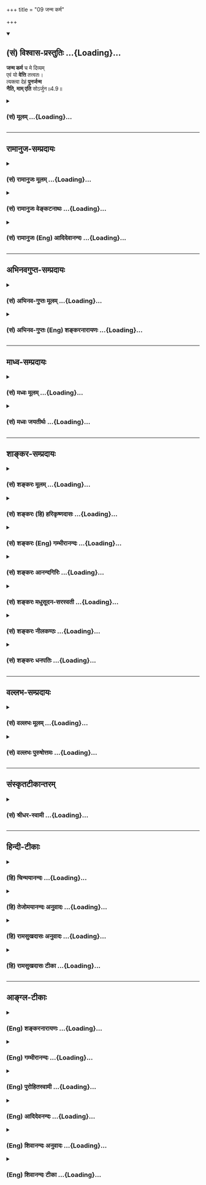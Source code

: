+++
title = "09 जन्म कर्म"

+++
<div class="js_include" newlevelforh1="2" title="(सं) विश्वास-प्रस्तुतिः" unfilled url="/purANam_vaiShNavam/mahAbhAratam/06-bhIShma-parva/03-bhagavad-gItA-parva/saMskRtam/vishvAsa-prastutiH/04_jnAna-yogaH_brahmArp/09_janma_karma.md">
<details open><summary><h2>(सं) विश्वास-प्रस्तुतिः ...{Loading}...</h2></summary>

**जन्म कर्म** च मे दिव्यम्  
एवं यो **वेत्ति** तत्त्वतः।  
त्यक्त्वा देहं **पुनर्जन्म**  
**नैति, माम् एति** सोऽर्जुन॥4.9॥
</details>
</div>
<div class="js_include collapsed" newlevelforh1="3" title="(सं) मूलम्" unfilled url="/purANam_vaiShNavam/mahAbhAratam/06-bhIShma-parva/03-bhagavad-gItA-parva/saMskRtam/mUlam/04_jnAna-yogaH_brahmArp/09_janma_karma.md">
<details><summary><h3>(सं) मूलम् ...{Loading}...</h3></summary>

जन्म कर्म च मे दिव्यमेवं यो वेत्ति तत्त्वतः।  
त्यक्त्वा देहं पुनर्जन्म नैति मामेति सोऽर्जुन।।4.9।।
</details>
</div>


_________________
## रामानुज-सम्प्रदायः
<div class="js_include collapsed" newlevelforh1="3" title="(सं) रामानुजः मूलम्" unfilled url="/purANam_vaiShNavam/mahAbhAratam/06-bhIShma-parva/03-bhagavad-gItA-parva/saMskRtam/rAmAnujaH/mUlam/04_jnAna-yogaH_brahmArp/09_janma_karma.md">
<details><summary><h3>(सं) रामानुजः मूलम् ...{Loading}...</h3></summary>

।।4.9।। एवं कर्ममूलभूतहेयत्रिगुणप्रकृतिसंसर्गरूपजन्मरहितस्य
सर्वेश्वरत्वसर्वज्ञत्वसत्यसंकल्पत्वादिसमस्तकल्याणगुणोपेतस्य
साधुपरित्राणमत्समाश्रयणैकप्रयोजनं दिव्यम् अप्राकृतं मदसाधारणं मम
**जन्म** चेष्टितं **च तत्त्वतः यो वेत्ति स** वर्तमानं **देहं** परित्यज्य
**पुनः जन्म न एति माम् एव
प्राप्नोति। मदीयदिव्यजन्मचेष्टितयाथात्म्यविज्ञानेन
विध्वस्तसमस्तमत्समाश्रयणविरोधिपाप्मा अस्मिन् एव जन्मनि यथोदितप्रकारेण
माम् आश्रित्य मदेकप्रियो मदेकचित्तो माम् एव प्राप्नोति। तद् आह**

</details>
</div>
<div class="js_include collapsed" newlevelforh1="3" title="(सं) रामानुजः वेङ्कटनाथः" unfilled url="/purANam_vaiShNavam/mahAbhAratam/06-bhIShma-parva/03-bhagavad-gItA-parva/saMskRtam/rAmAnujaH/venkaTanAthaH/04_jnAna-yogaH_brahmArp/09_janma_karma.md">
<details><summary><h3>(सं) रामानुजः वेङ्कटनाथः ...{Loading}...</h3></summary>

  
  
।।4.9।। प्रासङ्गिकस्यावतारयाथात्म्यकथनस्य परमप्रकृतमोक्षोपयोगित्वमुच्यते
जन्म कर्म इति श्लोकेन। एवमिति अजोऽपि 4।6
इत्यादिनोक्तप्रकारेणेत्यर्थः। दिव्यं
इत्यस्यैवार्थःअप्राकृतमिति। मदसाधारणमित्यनेन बहु स्यां प्रजायेय
छां.उ.6।2।3तै.आ.6।2 इत्युक्तजन्मव्यवच्छेदः।
वह्न्यौष्ण्यवद्धर्मिग्राहकप्रमाणसिद्धः पदार्थान्तरेष्वदृष्टश्च प्रकारो न
तर्कबाध्य इति भावः। जन्म कर्म च मे दिव्यम् इत्युक्ते जन्मवत्तद्धेतुभूतं
पुण्यमपि किमस्ति। इति शङ्काव्युदासायचेष्टितमिति व्याख्यातम्। तत्त्वत इति
संशयविपर्ययरहितमित्यर्थः। देहं परित्यज्य इत्युक्ते
प्रारब्धकर्मपर्यवसानदेहं परित्यज्येति साधारणप्रतीतिः स्यात्
तद्व्यवच्छेदाय वर्तमानदेहं परित्यज्येत्युक्तम्। एतच्चयो वेत्ति स
पुनर्जन्म नैति इति वेदितृत्वावस्थापेक्षया
पुनर्जन्मप्रतिषेधात्फलितम्। पुनर्जन्म नैति इत्यनेन
विरोधिनिवृत्तिरुच्यतेमामेति इतीष्टप्राप्तिः। न केवलं
विरोधिनिवृत्तिमात्रेण स्वात्मानन्दानुभवमात्रम्
अपित्ववताररहस्यज्ञानवान्मामेव प्राप्नोतीत्यवधारणार्थः। ननु वर्तमानदेहं
परित्यज्येत्याद्ययुक्तम् प्रारब्धकर्मावसाने हि मोक्षः शारीरके निर्णीतः
प्रारब्धस्य च कर्मणः कियन्ति जन्मानि साध्यानीति न नियमः
व्यासादिष्वनियमदर्शनात्। न च जन्मकर्मज्ञानमात्रान्मोक्षः
दीर्घकालनैरन्तर्यादरसेवनीयदुष्करतरकर्मज्ञानानुगृहीतोपासनशास्त्रार्थनैरर्थक्यप्रसङ्गादित्यत्राह
मदीयेति। दिव्यजन्मचेष्टितज्ञानेनोपासनविरोधिनां समस्तानां पापानां
निवृत्तत्त्वादस्मिन्नेव जन्मनि
जन्मान्तरारम्भकपापांशप्रशमनसमर्थपुष्कलोपासननिष्पत्तेर्न
जन्मान्तरपरिग्रहः। स्मरन्ति चविनिष्पन्नसमाधिस्तु मुक्तिं तत्रैव जन्मनि
वि.पु.6।7।35 इति। एवं चोपासनपौष्कल्यहेतुतयाऽस्याभिधानात् परम्परया
मोक्षसाधनत्वमिति नोपासनशास्त्रवैयर्थ्यमिति भावः। यथोदितप्रकारेण
मामाश्रित्येति पुष्कलध्यानावस्थोच्यते। मदेकप्रिय इति तु
भक्तिरूपापन्नतोक्तिः। अहमेक एव प्रियः प्रीतिविषयो यस्य स
मदेकप्रियःप्रियो हि ज्ञानिनोऽत्यर्थमहम् 7।17 इति वक्ष्यते। एतेन
पुरुषार्थान्तरनिष्ठव्यवच्छेदः। मेदकचित्त इति समाध्यवस्था। मय्येकस्मिन्नेव
चित्तं यस्य स मदेकचित्तः।  
  

</details>
</div>
<div class="js_include collapsed" newlevelforh1="3" title="(सं) रामानुजः (Eng) आदिदेवानन्दः" unfilled url="/purANam_vaiShNavam/mahAbhAratam/06-bhIShma-parva/03-bhagavad-gItA-parva/saMskRtam/rAmAnujaH/english/AdidevAnandaH/04_jnAna-yogaH_brahmArp/09_janma_karma.md">
<details><summary><h3>(सं) रामानुजः (Eng) आदिदेवानन्दः ...{Loading}...</h3></summary>

4.9 He who knows truly My life and actions, super-natural and special to Me, which are intended solely for the protection of the good and to enable them to take refuge in Me, - Me who am devoid of birth, unlike ordinary beings whose birth is caused by Karma associated with Prakrti and its three Gunas producing the evil of bondage, and who is endowed with auspicious attributes such as Lordship over all, omniscience,
infallible will etc., - such a person after abandoning the present body will never be born, but will reach Me only. By true knowledge of My divine birth and acts, all his sins that stand in his way of taking refuge in Me are destroyed. In this birth itself, resorting to Me in the manner already described, and loving Me and concentrating on Me alone,
he reaches Me. Sri Krsna speaks of the same thing:

</details>
</div>


_________________
## अभिनवगुप्त-सम्प्रदायः
<div class="js_include collapsed" newlevelforh1="3" title="(सं) अभिनव-गुप्तः मूलम्" unfilled url="/purANam_vaiShNavam/mahAbhAratam/06-bhIShma-parva/03-bhagavad-gItA-parva/saMskRtam/abhinava-guptaH/mUlam/04_jnAna-yogaH_brahmArp/09_janma_karma.md">
<details><summary><h3>(सं) अभिनव-गुप्तः मूलम् ...{Loading}...</h3></summary>

।।4.5 4.9।। बहूनि इत्यादि अर्जुन इत्यन्तम्। श्रीभगवान् किल
पूर्णषाड्गुण्यत्वात् शरीरसंपर्कमात्ररहितोऽपि स्थितिकारित्वात् कारुणिकतया
आत्मांशं सृजति। आत्मा पूर्णषाड्गुण्यः अंशः उपकारकत्वेन अप्रधानभूतो +++(N
omit अ)+++ यत्र तत् आत्मांशं शरीरं गृह्णाति इत्यर्थः। अत एवास्य जन्म
दिव्यम् यत आत्ममायया योगप्रज्ञया स्वस्वातन्त्रयशक्त्या +++(omits स्व)+++
आरब्धम् न कर्मभिः। कर्मापि दिव्यम् फलदानासमर्थत्वात्। यश्चैवमेतत्तत्त्वं
वेत्ति आत्मन्यप्येवमेव मन्यते सोऽवश्यं भगवद्वासुदेवतत्त्वं जानाति।

</details>
</div>
<div class="js_include collapsed" newlevelforh1="3" title="(सं) अभिनव-गुप्तः (Eng) शङ्करनारायणः" unfilled url="/purANam_vaiShNavam/mahAbhAratam/06-bhIShma-parva/03-bhagavad-gItA-parva/saMskRtam/abhinava-guptaH/english/shankaranArAyaNaH/04_jnAna-yogaH_brahmArp/09_janma_karma.md">
<details><summary><h3>(सं) अभिनव-गुप्तः (Eng) शङ्करनारायणः ...{Loading}...</h3></summary>

4.5-9 Bahuni etc. upto Arjuna. Indeed the Bhagavat is Himself devoid of
all bodily connections on account of His having the group of the 'six
attributes' in toto. Yet, out of His nature of stabilising \[the
universe\], and out of compassion, He sends forth (or creates) that is
which the Self is secondary. The meaning is this : He takes hold of a
body, in which the Self, with the group of 'six alities' in full,
remains secondary because of Its role as a helper of the body. On
account of this, His birth is divine. For, it has been created not by
the results of actions, but by His own Trick-of-Illusion, by the highest
knowledge of Yoga, and by the energy of Freedom of His own. His action
too is divine, as it is incabable of yielding fruits \[for Him\].
Whosoever knows this truth in this manner i.e., realises in his own Self
also in this manner, he necessarily understands the Bhagavat Vasudeva
beng.

</details>
</div>


_________________
## माध्व-सम्प्रदायः
<div class="js_include collapsed" newlevelforh1="3" title="(सं) मध्वः मूलम्" unfilled url="/purANam_vaiShNavam/mahAbhAratam/06-bhIShma-parva/03-bhagavad-gItA-parva/saMskRtam/madhvaH/mUlam/04_jnAna-yogaH_brahmArp/09_janma_karma.md">
<details><summary><h3>(सं) मध्वः मूलम् ...{Loading}...</h3></summary>

।।4.9।। पृथङ्मुक्त्युक्तिर्हि सर्वज्ञानि(न)नियमदर्शनार्थम्। न तु
तावन्मात्रेण मुक्तिरित्युक्तम् 3।20। वेदाद्युक्तं तु सर्वं यो
ज्ञात्वोपास्ते सदा हि माम्। तस्यैव दर्शनपथं यामि नान्यस्य कस्यचित्
इत्युक्तेश्च महाकौर्मे। अत्रोक्तस्यैतज्ज्ञात्वैव जन्म नैतीति गतिः।
इतरवाक्यानां नान्या गतिः। नान्यस्य कस्यचिदिति विशेषणात् तत्त्वत इति
विशेषणाच्च सर्वं ज्ञानमापतति। यत्रैवं भवति तत्र तत्त्वत इति विशेषणे न
विरोधः। उक्तं च एकं च तत्त्वतो ज्ञातुं विना सर्वज्ञतां नरः। न समर्थो
महेन्द्रोऽपि तस्मात्सर्वत्र जिज्ञसेत् इति स्कान्दे।

</details>
</div>
<div class="js_include collapsed" newlevelforh1="3" title="(सं) मध्वः जयतीर्थः" unfilled url="/purANam_vaiShNavam/mahAbhAratam/06-bhIShma-parva/03-bhagavad-gItA-parva/saMskRtam/madhvaH/jayatIrthaH/04_jnAna-yogaH_brahmArp/09_janma_karma.md">
<details><summary><h3>(सं) मध्वः जयतीर्थः ...{Loading}...</h3></summary>

।।4.9।।**जन्म कर्म चे**ति। भगवज्जन्मादिज्ञानमात्रेण मुक्तिरुच्यत इति
प्रतीतिनिरासायाह **पृथगि**ति। एकदेशज्ञानेनेत्यर्थः।
दर्शनार्थमुपलक्षणार्थम्। यथाप्रतीत एवार्थः किं न स्यात् इत्यत आह **न
त्वि**ति उक्तं तृतीये। प्रमाणान्तरं चाह **वेदादी**ति।
वाक्यत्वाविशेषादेतस्य गीताबाधकत्वं कुतः इत्यतः
सावकाशत्वनिरवकाशत्वाभ्यामित्याह **अत्रे**ति।
अयोगव्यवच्छेदमात्रपरत्वमित्यर्थः। एतच्च पूर्वोक्तादर्थान्तरमिति ज्ञेयम्।
इतरवाक्यान्यधिकारिविशेषापेक्षया सावकाशानीति कुतो नान्या गतिः इत्यत आह
**ने**ति। विशेषणात् पक्षान्तरव्यवच्छेदात्। इतोऽप्यत्र
सर्वज्ञानमङ्गीकार्यमित्याह **तत्त्वत** इति। आपतति
इत्यनेनार्थापत्तिमभिप्रैति। एतमेवन्यायमन्यप्राप्यमतिदिशति **यत्रे**ति।
एवं भवति सर्वज्ञाने प्रमितेऽप्येकदेशज्ञानोक्तिर्भवति। तत्त्वतो ज्ञानं
कथं सर्वज्ञतामाक्षिपतीत्यत आह **उक्तं चे**ति। जिज्ञसेत् जिज्ञासेत।
अन्यत्रापिएको भावस्तत्त्वतो येन दृष्टः सर्वे भावास्तत्त्वतस्तेन दृष्टाः
इति। सर्वत्र सार्वज्ञं यथाशक्ति विवक्षितमित्यवधेयम्।

</details>
</div>


_________________
## शाङ्कर-सम्प्रदायः
<div class="js_include collapsed" newlevelforh1="3" title="(सं) शङ्करः मूलम्" unfilled url="/purANam_vaiShNavam/mahAbhAratam/06-bhIShma-parva/03-bhagavad-gItA-parva/saMskRtam/shankaraH/mUlam/04_jnAna-yogaH_brahmArp/09_janma_karma.md">
<details><summary><h3>(सं) शङ्करः मूलम् ...{Loading}...</h3></summary>

।।4.9।। **जन्म** मायारूपं **कर्म च** साधूनां परित्राणादि **मे** मम
**दिव्यम्** अप्राकृतम् ऐश्वरम् **एवं** यथोक्तं **यः वेत्ति तत्त्वतः**
तत्त्वेन यथावत् **त्यक्त्वा देहम्** इमं **पुनर्जन्म** पुनरुत्पत्तिं न
**एति** न प्राप्नोति। **माम् एति** आगच्छति सः मुच्यते हे **अर्जुन**।। नैष
मोक्षमार्ग इदानीं प्रवृत्तः किं तर्हि पूर्वमपि

</details>
</div>
<div class="js_include collapsed" newlevelforh1="3" title="(सं) शङ्करः (हि) हरिकृष्णदासः" unfilled url="/purANam_vaiShNavam/mahAbhAratam/06-bhIShma-parva/03-bhagavad-gItA-parva/saMskRtam/shankaraH/hindI/harikRShNadAsaH/04_jnAna-yogaH_brahmArp/09_janma_karma.md">
<details><summary><h3>(सं) शङ्करः (हि) हरिकृष्णदासः ...{Loading}...</h3></summary>

।।4.9।। वह मेरा मायामय जन्म और साधुरक्षण आदि कर्म दिव्य हैं अर्थात्
अलौकिक हैं यानी केवल ईश्वरशक्तिसे ही होनेवाले हैं। इस प्रकार जो तत्त्वसे
यथार्थ जानता है। हे अर्जुन वह इस शरीरको छोड़कर पुनर्जन्म अर्थात् पुनः
उत्पत्तिको प्राप्त नहीं होता ( बल्कि ) मेरे पास आ जाता है अर्थात् मुक्त
हो जाता है।

</details>
</div>
<div class="js_include collapsed" newlevelforh1="3" title="(सं) शङ्करः (Eng) गम्भीरानन्दः" unfilled url="/purANam_vaiShNavam/mahAbhAratam/06-bhIShma-parva/03-bhagavad-gItA-parva/saMskRtam/shankaraH/english/gambhIrAnandaH/04_jnAna-yogaH_brahmArp/09_janma_karma.md">
<details><summary><h3>(सं) शङ्करः (Eng) गम्भीरानन्दः ...{Loading}...</h3></summary>

4.9 Yah, he who; evam, thus, as described; vetti, knows tattvatah,
truly, as they are in reality; that divyam, divine, supernatural; janma,
birth, which is a form of Maya; ca karma, and actions, such as
protection of the pious, etc.; mama, of Mine; na eti, does not get;
punarjanma, rirth; tyaktva, after casting off; this deham, body. Sah,
he; eti, attains, comes to; mam, Me-he gets Liberated, O Arjuna. This
path of Liberation has not been opened recently. What then; Even in
earlier days-

</details>
</div>
<div class="js_include collapsed" newlevelforh1="3" title="(सं) शङ्करः आनन्दगिरिः" unfilled url="/purANam_vaiShNavam/mahAbhAratam/06-bhIShma-parva/03-bhagavad-gItA-parva/saMskRtam/shankaraH/AnandagiriH/04_jnAna-yogaH_brahmArp/09_janma_karma.md">
<details><summary><h3>(सं) शङ्करः आनन्दगिरिः ...{Loading}...</h3></summary>

।।4.9।। मायामयमीश्वरस्य जन्म न वास्तवं तस्यैव च जगत्परिपालनं कर्म
नान्यस्येति जानतः श्रेयोवाप्तिं दर्शयन् विपक्षे प्रत्यवायं सूचयति
**तज्जन्मेत्यादिना।** यथोक्तं मायामयं कल्पितमिति यावत् वेदनस्य
यथावत्त्वं वेद्यस्य जन्मादेरुक्तरूपानतिवर्तित्वम्। यदि पुनर्भगवतो
वास्तवं जन्म साधुजनपरिपालनादि चान्यस्यैव कर्म क्षत्रियस्येति विवक्ष्यते
तदा तत्त्वापरिज्ञानप्रयुक्तो जन्मादिः संसारो दुर्वारः स्यादिति भावः।

</details>
</div>
<div class="js_include collapsed" newlevelforh1="3" title="(सं) शङ्करः मधुसूदन-सरस्वती" unfilled url="/purANam_vaiShNavam/mahAbhAratam/06-bhIShma-parva/03-bhagavad-gItA-parva/saMskRtam/shankaraH/madhusUdana-sarasvatI/04_jnAna-yogaH_brahmArp/09_janma_karma.md">
<details><summary><h3>(सं) शङ्करः मधुसूदन-सरस्वती ...{Loading}...</h3></summary>

।।4.9।। जन्म नित्यसिद्धस्यैव मम सच्चिदानन्दघनस्य लीलया तथानुकरणं कर्म च
धर्मसंस्थापनेन जगत्परिपालनं मे मम नित्यसिद्धेश्वरस्य दिव्यमप्राकृतमन्यैः
कर्तुमशक्यमीश्वरस्यैवासाधारणम्। एवमजोऽपि सन्नित्यादिना प्रतिपादितं यो
वेत्ति तत्त्वतो भ्रमनिवर्तनेन। मूढैर्हि मनुष्यत्वभ्रान्त्या भगवतोऽपि
गर्भवासादिरूपमेव जन्म स्वभोगार्थमेव कर्मेत्यारोपितं परमार्थतः
शुद्धसच्चिदानन्दघनरूपत्वाज्ञानेन तदपनुद्य अजस्यापि मायया
जन्मानुकरणमकर्तुरपि परानुग्रहाय कर्मानुकरणमित्येव यो वेत्ति स आत्मनोऽपि
तत्त्वस्फुरणात् त्यक्त्वा देहमिमं पुनर्जन्म नैति किंतु मां भगवन्तं
वासुदेवमेव सच्चिदानन्दघनमेति। संसारान्मुच्यत इत्यर्थः। हे अर्जुन।

</details>
</div>
<div class="js_include collapsed" newlevelforh1="3" title="(सं) शङ्करः नीलकण्ठः" unfilled url="/purANam_vaiShNavam/mahAbhAratam/06-bhIShma-parva/03-bhagavad-gItA-parva/saMskRtam/shankaraH/nIlakaNThaH/04_jnAna-yogaH_brahmArp/09_janma_karma.md">
<details><summary><h3>(सं) शङ्करः नीलकण्ठः ...{Loading}...</h3></summary>

।।4.9।। जन्म मायामयम् कर्म साधुत्राणम् दिव्यमप्राकृतं यो वेत्ति स
त्यक्त्वा देहं पुनर्जन्म न प्राप्नोति किंतु मामेति मामेव प्राप्नोति।
एतेन भगवतो जन्मानि कर्माणि च भगवत्प्राप्तिकामेन गेयानीति दर्शितम्।

</details>
</div>
<div class="js_include collapsed" newlevelforh1="3" title="(सं) शङ्करः धनपतिः" unfilled url="/purANam_vaiShNavam/mahAbhAratam/06-bhIShma-parva/03-bhagavad-gItA-parva/saMskRtam/shankaraH/dhanapatiH/04_jnAna-yogaH_brahmArp/09_janma_karma.md">
<details><summary><h3>(सं) शङ्करः धनपतिः ...{Loading}...</h3></summary>

।।4.9।। जन्म मायिकम्। कर्म साधुपरित्राणादि। मम परमेश्वरस्यैश्वरमप्राकृतं
यस्तत्त्वतो वेत्ति स देहं त्यक्त्वा पुनरुत्पत्तिं न प्राप्नोति किंतु मां
परमात्मानमेति। मुच्यत इत्यर्थः। अर्जुनेति संबोधयन्
मज्जन्मकर्मतत्त्वज्ञानशोधितत्वंपदस्तत्पदाभेदं लब्ध्वा मुच्यत इति सूचयति।

</details>
</div>


_________________
## वल्लभ-सम्प्रदायः
<div class="js_include collapsed" newlevelforh1="3" title="(सं) वल्लभः मूलम्" unfilled url="/purANam_vaiShNavam/mahAbhAratam/06-bhIShma-parva/03-bhagavad-gItA-parva/saMskRtam/vallabhaH/mUlam/04_jnAna-yogaH_brahmArp/09_janma_karma.md">
<details><summary><h3>(सं) वल्लभः मूलम् ...{Loading}...</h3></summary>

।।4.9।। किञ्च उत्पत्तिस्त्रिधा। यथोक्तंवैष्णवतन्त्रेअनित्ये जननं नित्ये
परिच्छिन्ने समागमः। नित्यापरिच्छिन्नतनौ प्राकट्यं चेति सा त्रिधा इति।
अतो न ममायं सम्भवः प्राकृतस्येव कर्म वा मायिकं किन्त्वैच्छिकं
दिव्यमित्याशयेन स्वजन्मकर्मणां ज्ञाने फलमाह जन्मकर्मेति। जन्मन इह
प्रादुर्भावार्थकत्वाद्दिव्यत्वं किं पुनर्वपुषः कर्म च तथा दिव्यमलौकिकं
तत्त्वतो यो वेत्ति सोऽपि जन्मफलं प्राप्य प्राकृतं देहं
त्यक्त्वाऽर्थादलोकसम्बन्धिसच्चिदानन्दमयस्वरूपं प्राप्य पुनर्जन्म नैति
किन्तु मामेतीत्यर्थः। अत्र केचित् जन्ममूलदेहस्य भगवति
प्राकृतत्वमभ्युपगच्छन्ति तदसत् तत्र देहदेहिविभागाभावात्।
पाञ्चभौतिकत्वजन्यत्वनियमस्य प्राकृतविषयत्वादप्राकृते
यथाश्रुतीच्छाविषयत्वेन तत्सिद्धिः।
अन्यथाज्ञानेच्छादीनामनित्यत्वनियमान्नित्यज्ञानादिकमपि वाद्यभिमतं न तत्र
सिद्ध्येत्। ननु ज्ञानादिभिरेव जगत्कर्तृत्वोपपत्तौ प्रत्यक्षबाधाच्च
किमित्यानन्यमयदेहोऽभ्युपेयः इति चेत् न कर्तृत्वनिर्वाहार्थमेव
व्याप्तिबलेन नित्यज्ञानवत्तथाविधदेहस्वीकारात् नित्यापरिच्छिन्नतनोः
प्राकट्यस्यैव जन्मत्वेन जन्यत्वाभावात्। आनन्दाद्ध्येव नित्यं
विज्ञानमानन्दं ब्रह्म बृ.उ.3।9।28 स यथा सैन्धवघनः
बृ.उ.4।5।13आनन्दमयोऽभ्यासात् ब्र.सू.1।1।12 आह चतन्मात्रं
आनन्दमात्रकरपादमुखोदरादिः इत्यादिश्रुतिन्यायपुराणवाक्यैः पूर्ण एव
देहेन्द्रियप्राणान्तःकरणात्मस्वरूप एव सदानन्दरूपो ज्ञानरूपः पुरुषोत्तमः
नत्वात्ममात्रमिति निर्बाधमुपैहि। ननु तथाप्यानन्दत्वदेहवत्त्वयोर्विरोध
इति चेत् न स्वस्वाधिकरणे प्रमाणैरेकत्रोभयोः सिद्ध्यसिद्धिभ्यां वा
विरोधाभावात्। तथाप्यानन्दस्य धर्मिरूपत्वे कथं धर्मरूपत्वम् इति चेत् न स
यथा सैन्धवघनः यः सर्वज्ञः मुं.उ.1।9 इति श्रुतिभ्यां
ज्ञानरूपत्वज्ञानाधारवदानन्दरूपत्वतदाधारत्वयोरविरोधात्।
विरुद्धधर्माश्रयत्वाच्चानन्दादिमत्त्वमिति दिक्। एतेन यस्तत्र
परिदृश्यमानरूपः स एव साक्षात्स्वेच्छातनुरानन्दमयः पुरुषोत्तमो नान्य इति
यथाभूतार्थोपदेष्टृभगवद्वाक्यादवसेयम्। पुरुषोत्तम एवायं
स्वैश्वर्याद्यक्षरात्मकम्। विरुद्धधर्माश्रयणं स्वीयविश्वासपूर्त्तये।
क्वचित् क्वचिद्दर्शयति प्रभुर्गोपालनन्दनः।
निगमप्रतिपाद्यात्मदृश्यमानवपुर्हरिः। विशेषस्तूत्तरत्र स्पष्टीभविष्यति।

</details>
</div>
<div class="js_include collapsed" newlevelforh1="3" title="(सं) वल्लभः पुरुषोत्तमः" unfilled url="/purANam_vaiShNavam/mahAbhAratam/06-bhIShma-parva/03-bhagavad-gItA-parva/saMskRtam/vallabhaH/puruShottamaH/04_jnAna-yogaH_brahmArp/09_janma_karma.md">
<details><summary><h3>(सं) वल्लभः पुरुषोत्तमः ...{Loading}...</h3></summary>

  
  
।।4.9।। तदेव विवृण्वन्ति जन्म कर्म चेति। मे जन्म प्राकट्यं कर्म क्रिया
दिव्यं क्रीडात्मकम्। अहं लीलार्थं प्रकटो भवामीत्यर्थः। लीलायां
क्रियमाणायां कालीयदमनादिरूपकर्मभिः साधूनां भक्तानां रक्षा भवतीति भावः।
यतो मत्प्राकट्यं क्रीडार्थं तत एवं यो वेत्ति स तत्त्वतो देहं त्यक्त्वा
लीलायां सेवार्थसृष्टदेहेन सेवां कृत्वा तदसामर्थ्ये देहं त्यक्त्वा हे
अर्जुन पुनर्जन्म लौकिकं पूर्ववन्नैति न प्राप्नोति। मामेति मां
प्राप्नोति। प्रकर्षेणाप्नोति अलौकिकदेहेन लीलायामिति भावः। अत एव
मामित्युक्तं न तु मत्पदं मद्भावं वा एतादृशस्य दुर्लभत्वात्स
इत्येकवचनमुक्तम्।  
  

</details>
</div>


_________________
## संस्कृतटीकान्तरम्
<div class="js_include collapsed" newlevelforh1="3" title="(सं) श्रीधर-स्वामी" unfilled url="/purANam_vaiShNavam/mahAbhAratam/06-bhIShma-parva/03-bhagavad-gItA-parva/saMskRtam/shrIdhara-svAmI/04_jnAna-yogaH_brahmArp/09_janma_karma.md">
<details><summary><h3>(सं) श्रीधर-स्वामी ...{Loading}...</h3></summary>

।।4.9।। एवंविधानामीश्व रजन्मकर्मणां ज्ञाने फलमाह **जन्मकर्मेति।** मे जन्म
स्वेच्छाकृतं कर्म च धर्मपालनरूपं दिव्यमलौकिकं तत्त्वतः
परानुग्रहार्थमेवेति यो वेत्ति स देहाभिमानं त्यक्त्वा पुनर्जन्म नैति न
प्राप्नोति किंतु मामेव प्राप्नोति।

</details>
</div>


_________________
## हिन्दी-टीकाः
<div class="js_include collapsed" newlevelforh1="3" title="(हि) चिन्मयानन्दः" unfilled url="/purANam_vaiShNavam/mahAbhAratam/06-bhIShma-parva/03-bhagavad-gItA-parva/hindI/chinmayAnandaH/04_jnAna-yogaH_brahmArp/09_janma_karma.md">
<details><summary><h3>(हि) चिन्मयानन्दः ...{Loading}...</h3></summary>

।।4.9।। अवतार कैसे होता है तथा उसका प्रयोजन भी बताने के पश्चात्
श्रीकृष्ण यहाँ कहते हैं कि जो पुरुष उनके दिव्य जन्म और कर्म को तत्त्वत
जानता है वह सब बन्धनों से मुक्त होकर परमात्मस्वरूप बन जाता है। तत्त्वत
शब्द से यह स्पष्ट किया गया है कि इसे केवल बुद्धि के स्तर पर जानना नहीं
है वरन् यह अनुभव करना है कि अपने ही हृदय में किस प्रकार परमात्मा का
अवतरण होता है। आज निसन्देह ही हम एक पशु के समान जी रहे हैं परन्तु जब कभी
हम निस्वार्थ इच्छा से प्रेरित हुए कर्म करते हैं उस समय परमात्मा की ही
दिव्य क्षमता हमारे कर्मों में झलकती है। इस श्लोक में सूक्ष्म संकेत यह भी
है कि आत्मविकास के लिये भगवान् के आनन्दरूप की उपासना करना निराकार आत्मा
के ध्यान के समान ही प्रभावकारी है। कुछ वेदान्त विचारक ऐसे भी हैं जो
भगवान् के सगुणसाकार होने की कल्पना को स्वीकार नहीं करते। अत वे अवतार को
भी नहीं मानते। वास्तव में यह युक्तियुक्त नहीं है। पूरी लगन से जो पुरुष
साधना करता है वह सगुण अथवा निर्गुण उपासना के द्वारा लक्ष्य को प्राप्त कर
लेता है। यहाँ उस पूर्णत्व की स्थिति का संकेत किया गया है जिसे प्राप्त
करके जीव का पुनर्जन्म नहीं होता। वैदिक साहित्य में अनेक स्थानों पर इसका
संकेत अमृतत्त्व शब्द से किया गया है तो दूसरे स्थानों पर पुनर्जन्म के
अभाव के रूप में। ऐसा प्रतीत होता है मानो पहले लोग मृत्यु से डरते थे
इसलिये पूर्णत्व की स्थिति मे उसका अभाव बताया गया है। अन्य विचारकों ने यह
अनुभव किया होगा कि मृत्यु से अधिक दुखदायी जन्म है क्योकि उसके पश्चात्
दुखों की एक शृंखला प्रारम्भ हो जाती है। अत मोक्ष का लक्षण पुनर्जन्म का
अभाव कहा गया है। जिनका जन्म होता हैउसी का नाश भी होता है इस कारण
अमृतत्त्व और पुनर्जन्म के अभाव से पूर्णत्व की स्थिति का ही संकेत किया
गया है। तथापि दूसरे शब्द से विचारकों की परिपक्वता स्पष्ट दृष्टिगोचर होती
है। यह मोक्षमार्ग केवल वर्तमान में ही प्रवृत्त नहीं हुआ बल्कि प्राचीनकाल
में भी अनेक साधकों ने इसका अनुसरण किया था राग भय और क्रोध से रहित मन्मय
(मेरे में स्थिति वाले) मेरे शरण हुए बहुत से पुरुष ज्ञानरूप तप से पवित्र
हुए मेरे स्वरूप को प्राप्त

</details>
</div>
<div class="js_include collapsed" newlevelforh1="3" title="(हि) तेजोमयानन्दः अनुवादः" unfilled url="/purANam_vaiShNavam/mahAbhAratam/06-bhIShma-parva/03-bhagavad-gItA-parva/hindI/tejomayAnandaH/anuvAdaH/04_jnAna-yogaH_brahmArp/09_janma_karma.md">
<details><summary><h3>(हि) तेजोमयानन्दः अनुवादः ...{Loading}...</h3></summary>

।।4.9।। हे अर्जुन ! मेरा जन्म और कर्म दिव्य है, इस प्रकार जो पुरुष
तत्त्वत: जानता है, वह शरीर को त्यागकर फिर जन्म को नहीं प्राप्त होता;
वह मुझे ही प्राप्त होता है।।

</details>
</div>
<div class="js_include collapsed" newlevelforh1="3" title="(हि) रामसुखदासः अनुवादः" unfilled url="/purANam_vaiShNavam/mahAbhAratam/06-bhIShma-parva/03-bhagavad-gItA-parva/hindI/rAmasukhadAsaH/anuvAdaH/04_jnAna-yogaH_brahmArp/09_janma_karma.md">
<details><summary><h3>(हि) रामसुखदासः अनुवादः ...{Loading}...</h3></summary>

।।4.9।। हे अर्जुन ! मेरे जन्म और कर्म दिव्य हैं। इस प्रकार (मेरे जन्म और
कर्मको) जो मनुष्य तत्त्वसे जान लेता अर्थात् दृढ़तापूर्वक मान लेता है, वह
शरीरका त्याग करके पुनर्जन्मको प्राप्त नहीं होता, प्रत्युत मुझे प्राप्त
होता है।

</details>
</div>
<div class="js_include collapsed" newlevelforh1="3" title="(हि) रामसुखदासः टीका" unfilled url="/purANam_vaiShNavam/mahAbhAratam/06-bhIShma-parva/03-bhagavad-gItA-parva/hindI/rAmasukhadAsaH/TIkA/04_jnAna-yogaH_brahmArp/09_janma_karma.md">
<details><summary><h3>(हि) रामसुखदासः टीका ...{Loading}...</h3></summary>

4.9।।***व्याख्या--*'जन्म कर्म च मे दिव्यम्'--**भगवान् जन्म-मृत्युसे
सर्वथा अतीत--अजन्मा और अविनाशी हैं। उनका मनुष्यरूपमें अवतार साधारण
मनुष्योंकी तरह नहीं होता। वे कृपापूर्वक मात्र जीवोंका हित करनेके लिये
स्वतन्त्रतापूर्वक मनुष्य आदिके रूपमें जन्म-धारणकी लीला करते हैं। उनका
जन्म कर्मोंके परवश नहीं होता। वे अपनी इच्छासे ही शरीर धारण करते हैं
**(टिप्पणी प₀ 226)**। भगवान्का साकार विग्रह जीवोंके शरीरोंकी तरह
हाड़-मांसका नहीं होता। जीवोंके शरीर तो पाप-पुण्यमय, अनित्य, रोगग्रस्त,
लौकिक, विकारी, पाञ्चभौतिक और रज-वीर्यसे उत्पन्न होनेवाले होते हैं, पर
भगवान्के विग्रह पाप-पुण्यसे रहित, नित्य, अनामय, अलौकिक, विकाररहित, परम
दिव्य और प्रकट होनेवाले होते हैं। अन्य जीवोंकी अपेक्षा तो देवताओंके शरीर
भी दिव्य होते हैं, पर भगवान्का शरीर उनसे भी अत्यन्त विलक्षण होता है,
जिसका देवतालोग भी सदा ही दर्शन चाहते रहते हैं (गीता 11। 52)। भगवान् जब
श्रीराम तथा श्रीकृष्णके रूपमें इस पृथ्वीपर आये तब वे माता कौसल्या और
देवकीके गर्भसे उत्पन्न नहीं हुए। पहले उन्हें अपने शङ्ख-चक्र-गदा-पद्मधारी
स्वरूपका दर्शन देकर फिर वे माताकी प्रार्थनापर बालरूपमें लीला करने लगे।
भगवान् श्रीरामके लिये गोस्वामी तुलसीदासजी कहते हैं--

</details>
</div>


_________________
## आङ्ग्ल-टीकाः
<div class="js_include collapsed" newlevelforh1="3" title="(Eng) शङ्करनारायणः" unfilled url="/purANam_vaiShNavam/mahAbhAratam/06-bhIShma-parva/03-bhagavad-gItA-parva/english/shankaranArAyaNaH/04_jnAna-yogaH_brahmArp/09_janma_karma.md">
<details><summary><h3>(Eng) शङ्करनारायणः ...{Loading}...</h3></summary>

4.9. Whosoever knows thus correctly the divine birth and action of Mine,
he, on abandoning the body does not go to rirth, \[but\] goes to Me, O Arjuna !

</details>
</div>
<div class="js_include collapsed" newlevelforh1="3" title="(Eng) गम्भीरानन्दः" unfilled url="/purANam_vaiShNavam/mahAbhAratam/06-bhIShma-parva/03-bhagavad-gItA-parva/english/gambhIrAnandaH/04_jnAna-yogaH_brahmArp/09_janma_karma.md">
<details><summary><h3>(Eng) गम्भीरानन्दः ...{Loading}...</h3></summary>

4.9 He who thus knows truly the divine birth and actions of Mine does not get rirth after casting off the body. He attains Me, O Arjuna.

</details>
</div>
<div class="js_include collapsed" newlevelforh1="3" title="(Eng) पुरोहितस्वामी" unfilled url="/purANam_vaiShNavam/mahAbhAratam/06-bhIShma-parva/03-bhagavad-gItA-parva/english/purohitasvAmI/04_jnAna-yogaH_brahmArp/09_janma_karma.md">
<details><summary><h3>(Eng) पुरोहितस्वामी ...{Loading}...</h3></summary>

4.9 He who realises the divine truth concerning My birth and life is not born again; and when he leaves his body, he becomes one with Me.

</details>
</div>
<div class="js_include collapsed" newlevelforh1="3" title="(Eng) आदिदेवनन्दः" unfilled url="/purANam_vaiShNavam/mahAbhAratam/06-bhIShma-parva/03-bhagavad-gItA-parva/english/AdidevanandaH/04_jnAna-yogaH_brahmArp/09_janma_karma.md">
<details><summary><h3>(Eng) आदिदेवनन्दः ...{Loading}...</h3></summary>

4.9 He who thus knows in truth My divine birth and actions does not get rirth after leaving the body; he will come to Me, O Arjuna.

</details>
</div>
<div class="js_include collapsed" newlevelforh1="3" title="(Eng) शिवानन्दः अनुवादः" unfilled url="/purANam_vaiShNavam/mahAbhAratam/06-bhIShma-parva/03-bhagavad-gItA-parva/english/shivAnandaH/anuvAdaH/04_jnAna-yogaH_brahmArp/09_janma_karma.md">
<details><summary><h3>(Eng) शिवानन्दः अनुवादः ...{Loading}...</h3></summary>

4.9 He who thus know, in their true light, My divine birth and action,
having abandoned the body, is not born again, he comes to Me, O Arjuna.

</details>
</div>
<div class="js_include collapsed" newlevelforh1="3" title="(Eng) शिवानन्दः टीका" unfilled url="/purANam_vaiShNavam/mahAbhAratam/06-bhIShma-parva/03-bhagavad-gItA-parva/english/shivAnandaH/TIkA/04_jnAna-yogaH_brahmArp/09_janma_karma.md">
<details><summary><h3>(Eng) शिवानन्दः टीका ...{Loading}...</h3></summary>

4.9 जन्म birth; कर्म action; च and; मे My; दिव्यम् divine; एवम् thus; यः
who; वेत्ति knows; तत्त्वतः in true light; त्यक्त्वा having abandoned;
देहम् the body; पुनः again; जन्म birth; नः not; एति gets; माम् to Me;
एति comes; सः he; अर्जुन O Arjuna.Commentary The Lord; though apparently born; is always beyond birth and death though apparently active for firmly establishing righteousness; He is ever beyond all actions. He who knows this is never born again. He attains knowledge of the Self and becomes liberated while living.The birth of the Lord is an illusion. It is Aprakrita (beyond the pale of Nature). It is divine. It is peculiar to the Lord. Though He appears in human form; His body is Chinmaya (full of consciousness; not inert matter as are human bodies composed of the five elements).

</details>
</div>
